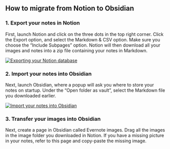 ## How to migrate from Notion to Obsidian
### 1. Export your notes in Notion

First, launch Notion and click on the three dots in the top right corner. Click the Export option, and select the Markdown & CSV option. Make sure you choose the “Include Subpages” option. Notion will then download all your images and notes into a zip file containing your notes in Markdown. 

[![Exporting your Notion database](https://nesslabs.com/wp-content/uploads/2022/08/notion-to-obsidian-screenshot-3-1024x564.png)](https://nesslabs.com/wp-content/uploads/2022/08/notion-to-obsidian-screenshot-3.png)
### 2. Import your notes into Obsidian

Next, launch Obsidian, where a popup will ask you where to store your notes on startup. Under the “Open folder as vault”, select the Markdown file you downloaded earlier.

[![Import your notes into Obsidian](https://nesslabs.com/wp-content/uploads/2022/08/notion-to-obsidian-screenshot-4.png)](https://nesslabs.com/wp-content/uploads/2022/08/notion-to-obsidian-screenshot-4.png)

### 3. Transfer your images into Obsidian

Next, create a page in Obsidian called Evernote images. Drag all the images in the image folder you downloaded in Notion. If you have a missing picture in your notes, refer to this page and copy-paste the missing image.